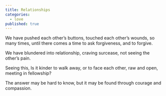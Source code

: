 ```yaml
---
title: Relationships
categories:
  - love
published: true
---
```


We have pushed each other’s buttons,
touched each other’s wounds,
so many times,
until there comes a time
to ask forgiveness,
and to forgive.

We have blundered
into relationship,
craving surcease,
not seeing the other’s pain.

Seeing this,
Is it kinder to walk away,
or to face each other,
raw and open,
meeting in fellowship?

The answer
may be hard to know,
but it may be found
through courage
and compassion.
